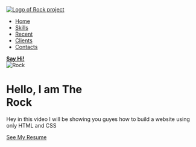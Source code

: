 <link rel="stylesheet" href="https://github.com/DeveshSawale/shapeAIprojectWD/blob/main/project.css" type="text/css" />
<section id="main">
<nav>
<a href="#" class="logo">
<img src="https://th.bing.com/th/id/OIP.cCqDf0Ak05-SXjQJPqr2mgHaBq?w=340&h=78&c=7&o=5&pid=1.7" alt="Logo of Rock project">
</a>
<span class="menu-space">
</span>
<ul class="menu">
<li><a href="#">Home</a></li>
<li><a href="#">Skills</a></li>
<li><a href="#">Recent</a></li>
<li><a href="#">Clients</a></li>
<li><a href="#">Contacts</a></li>
</ul>
<a href="#" class="hey"><strong>Say Hi!</strong></a>
</nav>
</section>
<div class="content">
<div class="image">
<img src="https://th.bing.com/th/id/OIP.SayjQM2YwrX3woUaw8WVPgHaFS?w=182&h=130&c=7&o=5&pid=1.7" alt="Rock">
</div>
<div class="main-text">
<h1>Hello, I am The <br> Rock</h1>
<p>Hey in this video I will be showing you guyes how to build a website using only HTML and CSS</p>
<a href="#" class="resume-bin">See My Resume</a>
</div>
</div>
   


